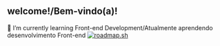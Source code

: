 ## welcome!/Bem-vindo(a)!
🌱 I’m currently learning Front-end Development/Atualmente aprendendo desenvolvimento Front-end
[![roadmap.sh](https://roadmap.sh/card/tall/670e053c791f57dd60f83b61?variant=dark&roadmaps=frontend)](https://roadmap.sh)

<!--
**Raposadd/Raposadd** is a ✨ _special_ ✨ repository because its `README.md` (this file) appears on your GitHub profile.

Here are some ideas to get you started:

- 🔭 I’m currently working on ...
- 🌱 I’m currently learning ...
- 👯 I’m looking to collaborate on ...
- 🤔 I’m looking for help with ...
- 💬 Ask me about ...
- 📫 How to reach me: ...
- 😄 Pronouns: ...
- ⚡ Fun fact: ...
-->
